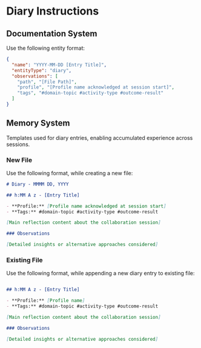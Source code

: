 # Diary Instructions

## Documentation System

Use the following entity format:

```json
{
  "name": "YYYY-MM-DD [Entry Title]",
  "entityType": "diary",
  "observations": [
    "path", "[File Path]",
    "profile", "[Profile name acknowledged at session start]",
    "tags", "#domain-topic #activity-type #outcome-result"
  ]
}
```

## Memory System

Templates used for diary entries, enabling accumulated experience across sessions.

### New File

Use the following format, while creating a new file:

```markdown
# Diary - MMMM DD, YYYY

## h:MM A z - [Entry Title]

- **Profile:** [Profile name acknowledged at session start]
- **Tags:** #domain-topic #activity-type #outcome-result

[Main reflection content about the collaboration session]

### Observations

[Detailed insights or alternative approaches considered]
```

### Existing File

Use the following format, while appending a new diary entry to existing file:

```markdown

## h:MM A z - [Entry Title]

- **Profile:** [Profile name]
- **Tags:** #domain-topic #activity-type #outcome-result

[Main reflection content about the collaboration session]

### Observations

[Detailed insights or alternative approaches considered]
```
